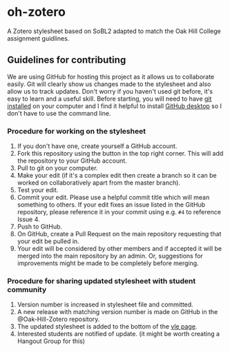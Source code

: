 # oh-zotero
A Zotero stylesheet based on SoBL2 adapted to match the Oak Hill College assignment guidlines.
## Guidelines for contributing
We are using GitHub for hosting this project as it allows us to collaborate easily. Git will clearly show us changes made to the stylesheet and also allow us to track updates. Don't worry if you haven't used git before, it's easy to learn and a useful skill.
Before starting, you will need to have [git installed](https://git-scm.com/downloads) on your computer and I find it helpful to install [GitHub desktop](https://help.github.com/desktop/guides/getting-started-with-github-desktop/installing-github-desktop/) so I don't have to use the command line.

### Procedure for working on the stylesheet
1. If you don't have one, create yourself a GitHub account.
1. Fork this repository using the button in the top right corner. This will add the repository to your GitHub account.
1. Pull to git on your computer.
1. Make your edit (if it's a complex edit then create a branch so it can be worked on collaboratively apart from the master branch).
1. Test your edit.
1. Commit your edit. Please use a helpful commit title which will mean something to others. If your edit fixes an issue listed in the GitHub repository, please reference it in your commit using e.g. `#4` to reference Issue 4.
1. Push to GitHub.
1. On GitHub, create a Pull Request on the main repository requesting that your edit be pulled in.
1. Your edit will be considered by other members and if accepted it will be merged into the main repository by an admin. Or, suggestions for improvements might be made to be completely before merging.

### Procedure for sharing updated stylesheet with student community
1. Version number is increased in stylesheet file and committed.
1. A new release with matching version number is made on GitHub in the @Oak-Hill-Zotero repository.
1. The updated stylesheet is added to the bottom of the [vle page](https://sites.google.com/a/oakhill.ac.uk/student-pages/study-resources/study-software/bibliography-tools/bibliography-zotero).
1. Interested students are notified of update. (it might be worth creating a Hangout Group for this)

